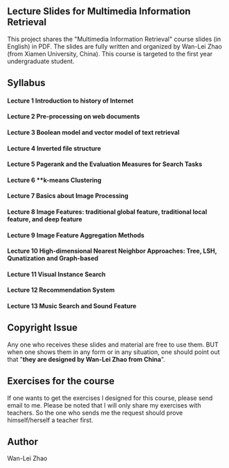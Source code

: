## Lecture Slides for Multimedia Information Retrieval

This project shares the "Multimedia Information Retrieval" course slides (in English) in PDF. The slides are fully written and organized by Wan-Lei Zhao (from Xiamen University, China). This course is targeted to the first year undergraduate student. 


## Syllabus
#### Lecture 1 Introduction to history of Internet
#### Lecture 2 Pre-processing on web documents
#### Lecture 3 Boolean model and vector model of text retrieval
#### Lecture 4 Inverted file structure
#### Lecture 5 Pagerank and the Evaluation Measures for Search Tasks
#### Lecture 6 **k-means Clustering
#### Lecture 7 Basics about Image Processing
#### Lecture 8 Image Features: traditional global feature, traditional local feature, and deep feature
#### Lecture 9 Image Feature Aggregation Methods
#### Lecture 10 High-dimensional Nearest Neighbor Approaches: Tree, LSH, Qunatization and Graph-based
#### Lecture 11 Visual Instance Search
#### Lecture 12 Recommendation System
#### Lecture 13 Music Search and Sound Feature


## Copyright Issue
Any one who receives these slides and material are free to use them. BUT when one shows them in any form or in any situation, one should point out that "**they are designed by Wan-Lei Zhao from China**".

## Exercises for the course
If one wants to get the exercises I designed for this course, please send email to me. Please be noted that I will only share my exercises with teachers. So the one who sends me the request should prove himself/herself a teacher first.

## Author
Wan-Lei Zhao
